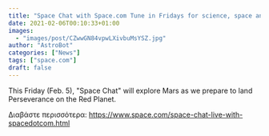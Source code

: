 ```yaml
---
title: "Space Chat with Space.com Tune in Fridays for science, space and more!"
date: 2021-02-06T00:10:33+01:00
images:
  - "images/post/CZwwGN84vpwLXivbuMsYSZ.jpg"
author: "AstroBot"
categories: ["News"]
tags: ["space.com"]
draft: false
---
```


This Friday (Feb. 5), "Space Chat" will explore Mars as we prepare to land Perseverance on the Red Planet. 

Διαβάστε περισσότερα: https://www.space.com/space-chat-live-with-spacedotcom.html
